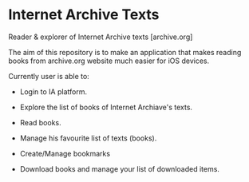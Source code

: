 # Internet Archive Texts
Reader &amp; explorer of Internet Archive texts [archive.org]

The aim of this repository is to make an application that makes reading books from archive.org website much easier for iOS devices.

Currently user is able to:

- Login to IA platform.

- Explore the list of books of Internet Archiave's texts.

- Read books.

- Manage his favourite list of texts (books).

- Create/Manage bookmarks

- Download books and manage your list of downloaded items.
